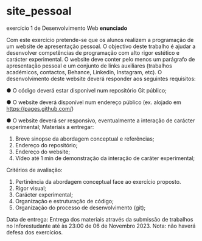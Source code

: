 # site_pessoal
exercício 1 de Desenvolvimento Web
**enunciado**

Com este exercício pretende-se que os alunos realizem a programação de um website de apresentação pessoal. O objectivo deste trabalho é ajudar a desenvolver competências de programação com alto rigor estético e carácter experimental. O website deve conter pelo menos um parágrafo de apresentação pessoal e um conjunto de links auxiliares (trabalhos académicos, contactos, Behance, Linkedin, Instagram, etc). O desenvolvimento deste website deverá responder aos seguintes requisitos:

● O código deverá estar disponível num repositório Git público;

● O website deverá disponível num endereço público (ex. alojado em
https://pages.github.com/)

● O website deverá ser responsivo, eventualmente a interação de carácter experimental;
Materiais a entregar:
1. Breve sinopse da abordagem conceptual e referências;
2. Endereço do repositório;
3. Endereço do website;
4. Vídeo até 1 min de demonstração da interação de caráter experimental;
   
Critérios de avaliação:
1. Pertinência da abordagem conceptual face ao exercício proposto.
2. Rigor visual;
3. Carácter experimental;
4. Organização e estruturação de código;
5. Organização do processo de desenvolvimento (git);

Data de entrega:
Entrega dos materiais através da submissão de trabalhos no Inforestudante até às 23:00 de 06 de Novembro 2023. Nota: não haverá defesa dos exercícios.
